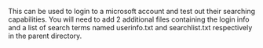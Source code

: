 This can be used to login to a microsoft account and test out their searching capabilities. You will need to add 2 additional files containing the login info and a list of search terms named userinfo.txt and searchlist.txt respectively in the parent directory.
